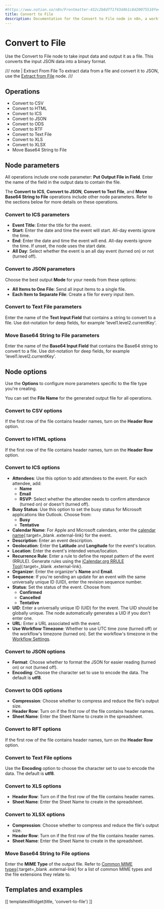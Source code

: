```yaml
---
#https://www.notion.so/n8n/Frontmatter-432c2b8dff1f43d4b1c8d20075510fe4
title: Convert to File
description: Documentation for the Convert to File node in n8n, a workflow automation platform. Includes guidance on usage, and links to examples.
---
```


# Convert to File

Use the Convert to File node to take input data and output it as a file. This converts the input JSON data into a binary format.

/// note | Extract From File
To extract data from a file and convert it to JSON, use the [Extract from File](/integrations/builtin/core-nodes/n8n-nodes-base.extractfromfile/) node.
///

## Operations

* Convert to CSV
* Convert to HTML
* Convert to ICS
* Convert to JSON
* Convert to ODS
* Convert to RTF
* Convert to Text File
* Convert to XLS
* Convert to XLSX
* Move Base64 String to File

## Node parameters

All operations include one node parameter: **Put Output File in Field**. Enter the name of the field in the output data to contain the file.

The **Convert to ICS**, **Convert to JSON**, **Convert to Text File**, and **Move Base64 String to File** operations include other node parameters. Refer to the sections below for more details on these operations.

### Convert to ICS parameters

* **Event Title**: Enter the title for the event.
* **Start**: Enter the date and time the event will start. All-day events ignore the time.
* **End**: Enter the date and time the event will end. All-day events ignore the time. If unset, the node uses the start date.
* **All Day**: Select whether the event is an all day event (turned on) or not (turned off).

### Convert to JSON parameters

Choose the best output **Mode** for your needs from these options:

* **All Items to One File**: Send all input items to a single file.
* **Each Item to Separate File**: Create a file for every input item.

### Convert to Text File parameters

Enter the name of the **Text Input Field** that contains a string to convert to a file. Use dot-notation for deep fields, for example 'level1.level2.currentKey'.

### Move Base64 String to File parameters

Enter the name of the **Base64 Input Field** that contains the Base64 string to convert to a file. Use dot-notation for deep fields, for example 'level1.level2.currentKey'.

## Node options

Use the **Options** to configure more parameters specific to the file type you're creating.

You can set the **File Name** for the generated output file for all operations.

### Convert to CSV options

If the first row of the file contains header names, turn on the **Header Row** option.

### Convert to HTML options

If the first row of the file contains header names, turn on the **Header Row** option.

### Convert to ICS options

* **Attendees**: Use this option to add attendees to the event. For each attendee, add:
	* **Name**
	* **Email**
	* **RSVP**: Select whether the attendee needs to confirm attendance (turned on) or doesn't (turned off).
* **Busy Status**: Use this option to set the busy status for Microsoft applications like Outlook. Choose from:
	* **Busy**
	* **Tentative**
* **Calendar Name**: For Apple and Microsoft calendars, enter the [calendar name](https://learn.microsoft.com/en-us/openspecs/exchange_server_protocols/ms-oxcical/1da58449-b97e-46bd-b018-a1ce576f3e6d){:target=_blank .external-link} for the event.
*  **Description**: Enter an event description.
* **Geolocation**: Enter the **Latitude** and **Longitude** for the event's location.
* **Location**: Enter the event's intended venue/location.
* **Recurrence Rule**: Enter a rule to define the repeat pattern of the event (RRULE). Generate rules using the [iCalendar.org RRULE Tool](https://icalendar.org/rrule-tool.html){:target=_blank .external-link}.
* **Organizer**: Enter the organizer's **Name** and **Email**.
* **Sequence**: If you're sending an update for an event with the same universally unique ID (UID), enter the revision sequence number.
* **Status**: Set the status of the event. Choose from:
	* **Confirmed**
	* **Cancelled**
	* **Tentative**
* **UID**: Enter a universally unique ID (UID) for the event. The UID should be globally unique. The node automatically generates a UID if you don't enter one.
* **URL**: Enter a URL associated with the event.
* **Use Workflow Timezone**: Whether to use UTC time zone (turned off) or the workflow's timezone (turned on). Set the workflow's timezone in the [Workflow Settings](/workflows/settings/).

### Convert to JSON options

* **Format**: Choose whether to format the JSON for easier reading (turned on) or not (turned off).
* **Encoding**: Choose the character set to use to encode the data. The default is **utf8**.

### Convert to ODS options

* **Compression**: Choose whether to compress and reduce the file's output size.
* **Header Row**: Turn on if the first row of the file contains header names.
* **Sheet Name**: Enter the Sheet Name to create in the spreadsheet.

### Convert to RFT options

If the first row of the file contains header names, turn on the **Header Row** option.

### Convert to Text File options

Use the **Encoding** option to choose the character set to use to encode the data. The default is **utf8**.

### Convert to XLS options

* **Header Row**: Turn on if the first row of the file contains header names.
* **Sheet Name**: Enter the Sheet Name to create in the spreadsheet.

### Convert to XLSX options

* **Compression**: Choose whether to compress and reduce the file's output size.
* **Header Row**: Turn on if the first row of the file contains header names.
* **Sheet Name**: Enter the Sheet Name to create in the spreadsheet.

### Move Base64 String to File options

Enter the **MIME Type** of the output file. Refer to [Common MIME types](https://developer.mozilla.org/en-US/docs/Web/HTTP/Basics_of_HTTP/MIME_types/Common_types){:target=_blank .external-link} for a list of common MIME types and the file extensions they relate to.

## Templates and examples

<!-- see https://www.notion.so/n8n/Pull-in-templates-for-the-integrations-pages-37c716837b804d30a33b47475f6e3780 -->
[[ templatesWidget(title, 'convert-to-file') ]]
